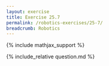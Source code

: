 ```yaml
---
layout: exercise
title: Exercise 25.7
permalink: /robotics-exercises/25-7/
breadcrumb: Robotics
---
```


{% include mathjax_support %}

<div><i class="arrow-up loader" data-chapter="robotics-exercises" data-exercise="ex_7" data-rating="0"></i></div>
{% include_relative question.md %}
